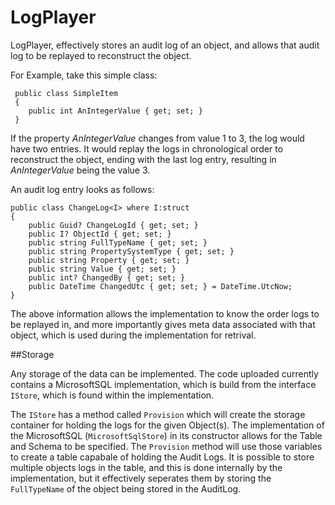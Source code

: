 # LogPlayer

LogPlayer, effectively stores an audit log of an object, and allows that audit log to be replayed to reconstruct the object.

For Example, take this simple class:
```
 public class SimpleItem
 {
    public int AnIntegerValue { get; set; }
 }
```

If the property *AnIntegerValue* changes from value 1 to 3, the log would have two entries. It would replay the logs in chronological order to reconstruct the object, ending with the last log entry, resulting in *AnIntegerValue* being the value 3.

An audit log entry looks as follows:
```
public class ChangeLog<I> where I:struct
{
    public Guid? ChangeLogId { get; set; }
    public I? ObjectId { get; set; }
    public string FullTypeName { get; set; }
    public string PropertySystemType { get; set; }
    public string Property { get; set; }
    public string Value { get; set; }
    public int? ChangedBy { get; set; }
    public DateTime ChangedUtc { get; set; } = DateTime.UtcNow;
}
```
The above information allows the implementation to know the order logs to be replayed in, and more importantly gives meta data associated with that object, which is used during the implementation for retrival.

##Storage

Any storage of the data can be implemented. The code uploaded currently contains a MicrosoftSQL implementation, which is build from the interface ```IStore```, which is found within the implementation.

The ```IStore``` has a method called ```Provision``` which will create the storage container for holding the logs for the given Object(s). The implementation of the MicrosoftSQL (```MicrosoftSqlStore```) in its constructor allows for the Table and Schema to be specified. The ```Provision``` method will use those variables to create a table capabale of holding the Audit Logs. It is possible to store multiple objects logs in the table, and this is done internally by the implementation, but it effectively seperates them by storing the ```FullTypeName``` of the object being stored in the AuditLog.

